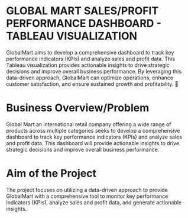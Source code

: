 # GLOBAL MART SALES/PROFIT PERFORMANCE DASHBOARD - TABLEAU VISUALIZATION
GlobalMart aims to develop a comprehensive dashboard to track key performance indicators (KPIs) and analyze sales and profit data.
This Tableau visualization provides actionable insights to drive strategic decisions and improve overall business performance. By leveraging this data-driven approach, GlobalMart can optimize operations, enhance customer satisfaction, and ensure sustained growth and profitability. 🚀
# Business Overview/Problem
Global Mart an international retail company offering a wide range of products across multiple categories seeks to develop a comprehensive dashboard to track key performance indicators (KPIs) and analyze sales and profit data. This dashboard will provide actionable insights to drive strategic decisions and improve overall business performance.
# Aim of the Project
The project focuses on utilizing a data-driven approach to provide GlobalMart with a comprehensive tool to monitor key performance indicators (KPIs), analyze sales and profit data, and generate actionable insights.

